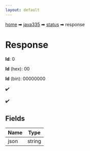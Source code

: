 ```yaml
---
layout: default
---
```


[home](/) ➡ [java335](/protocol/java335) ➡ [status](/protocol/java335/status) ➡ response

# Response

**Id**: 0

**Id** (hex): 00

**Id** (bin): 00000000

✔️

✔️

## Fields

Name | Type
---|---
json | string

